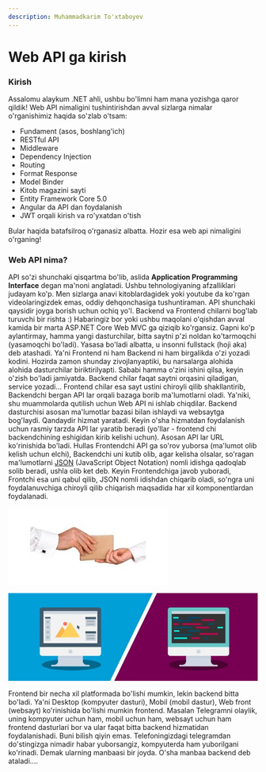 ```yaml
---
description: Muhammadkarim To'xtaboyev
---
```


# Web API ga kirish

### Kirish

Assalomu alaykum .NET ahli, ushbu bo'limni ham mana yozishga qaror qildik! Web API nimaligini tushintirishdan avval sizlarga nimalar o'rganishimiz haqida so'zlab o'tsam:

* Fundament \(asos, boshlang'ich\)
* RESTful API
* Middleware
* Dependency Injection
* Routing
* Format Response
* Model Binder
* Kitob magazini sayti
* Entity Framework Core 5.0
* Angular da API dan foydalanish
* JWT orqali kirish va ro'yxatdan o'tish

Bular haqida batafsilroq o'rganasiz albatta. Hozir esa web api nimaligini o'rganing!

### Web API nima?

API so'zi shunchaki qisqartma bo'lib, aslida **Application Programming Interface** degan ma'noni anglatadi. Ushbu tehnologiyaning afzalliklari judayam ko'p. Men sizlarga anavi kitoblardagidek yoki youtube da ko'rgan videolaringizdek emas, oddiy dehqonchasiga tushuntiraman. API shunchaki qaysidir joyga borish uchun ochiq yo'l. Backend va Frontend chilarni bog'lab turuvchi bir rishta :\) Habaringiz bor yoki ushbu maqolani o'qishdan avval kamida bir marta ASP.NET Core Web MVC ga qiziqib ko'rgansiz. Gapni ko'p aylantirmay, hamma yangi dasturchilar, bitta saytni p'zi noldan ko'tarmoqchi \(yasamoqchi bo'ladi\). Yasasa bo'ladi albatta, u insonni fullstack \(hoji aka\) deb atashadi. Ya'ni Frontend ni ham Backend ni ham birgalikda o'zi yozadi kodini. Hozirda zamon shunday zivojlanyaptiki, bu narsalarga alohida alohida dasturchilar biriktirilyapti. Sababi hamma o'zini ishini qilsa, keyin o'zish bo'ladi jamiyatda. Backend chilar faqat saytni orqasini qiladigan, service yozadi... Frontend chilar esa sayt ustini chiroyli qilib shakllantirib, Backendchi bergan API lar orqali bazaga borib ma'lumotlarni oladi. Ya'niki, shu muammolarda qutilish uchun Web API ni ishlab chiqdilar. Backend dasturchisi asosan ma'lumotlar bazasi bilan ishlaydi va websaytga bog'laydi. Qandaydir hizmat yaratadi. Keyin o'sha hizmatdan foydalanish uchun rasmiy tarzda API lar yaratib beradi \(yo'llar - frontend chi backendchining eshigidan kirib kelishi uchun\). Asosan API lar URL ko'rinishida bo'ladi. Hullas Frontendchi API ga so'rov yuborsa \(ma'lumot olib kelish uchun elchi\), Backendchi uni kutib olib, agar kelisha olsalar, so'ragan ma'lumotlarni [JSON](https://docs.dot-net.uz/c-.net/.net-dasturchi/api-dan-foydalanish) \(JavaScript Object Notation\) nomli idishga qadoqlab solib beradi, ushla olib ket deb. Keyin Frontendchiga javob yuboradi, Frontchi esa uni qabul qilib, JSON nomli idishdan chiqarib oladi, so'ngra uni foydalanuvchiga chiroyli qilib chiqarish maqsadida har xil komponentlardan foydalanadi. 

![Idish - JSON, ichidagi narsa ma&apos;lumot, qo&apos;llar esa backend va frontend](../../../.gitbook/assets/image%20%2891%29.png)

![Frontend / Backend](../../../.gitbook/assets/image%20%287%29.png)

Frontend bir necha xil platformada bo'lishi mumkin, lekin backend bitta bo'ladi. Ya'ni Desktop \(kompyuter dasturi\), Mobil \(mobil dastur\), Web front \(websayt\) ko'rinishida bo'lishi mumkin frontend. Masalan Telegramni olaylik, uning kompyuter uchun ham, mobil uchun ham, websayt uchun ham frontend dasturlari bor va ular faqat bitta backend hizmatidan foydalanishadi. Buni bilish qiyin emas. Telefoningizdagi telegramdan do'stingizga nimadir habar yuborsangiz, kompyuterda ham yuborilgani ko'rinadi. Demak ularning manbaasi bir joyda. O'sha manbaa backend deb ataladi....

